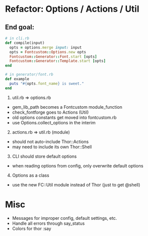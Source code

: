 # Refactor: Options / Actions / Util

## End goal:

```ruby
# in cli.rb
def compile(input)
  opts = options.merge input: input
  opts = Fontcustom::Options.new opts
  Fontcustom::Generator::Font.start [opts]
  Fontcustom::Generator::Template.start [opts]
end

# in generator/font.rb
def example
  puts "#{opts.font_name} is sweet."
end
```

1. util.rb => options.rb
  - gem_lib_path becomes a Fontcustom module_function
  - check_fontforge goes to Actions (Util)
  - old options constants get moved into fontcustom.rb
  - use Options.collect_options in the interim

2. actions.rb => util.rb (module)
  - should not auto-include Thor::Actions
  - may need to include its own Thor::Shell

3. CLI should store default options
  - when reading options from config, only overwrite default options

4. Options as a class
  - use the new FC::Util module instead of Thor (just to get @shell)

# Misc

* Messages for improper config, default settings, etc.
* Handle all errors through say_status
* Colors for thor :say
